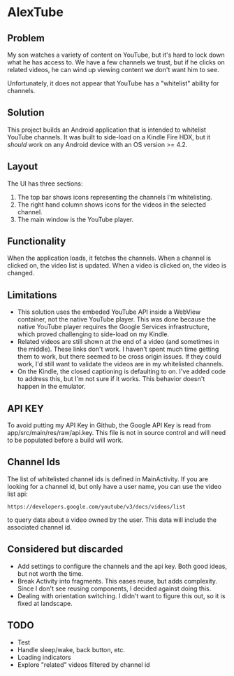 AlexTube
========

## Problem

My son watches a variety of content on YouTube, but it's hard to lock down what he has access to.
We have a few channels we trust, but if he clicks on related videos, he can wind up viewing content
we don't want him to see.

Unfortunately, it does not appear that YouTube has a "whitelist" ability for channels. 

## Solution

This project builds an Android application that is intended to whitelist YouTube channels.  It was
built to side-load on a Kindle Fire HDX, but it *should* work on any Android device with an OS 
version >= 4.2.

## Layout

The UI has three sections:

1. The top bar shows icons representing the channels I'm whitelisting.
2. The right hand column shows icons for the videos in the selected channel.
3. The main window is the YouTube player.

## Functionality

When the application loads, it fetches the channels.  When a channel is clicked on, the video list
is updated.  When a video is clicked on, the video is changed.

## Limitations

* This solution uses the embeded YouTube API inside a WebView container, not the native YouTube 
player.  This was done because the native YouTube player requires the Google Services infrastructure,
which proved challenging to side-load on my Kindle.
* Related videos are still shown at the end of a video (and sometimes in the middle).  These links 
don't work.  I haven't spent much time getting them to work, but there seemed to be cross origin
issues.  If they could work, I'd still want to validate the videos are in my whitelisted channels.
* On the Kindle, the closed captioning is defaulting to on.  I've added code to address this, but 
I'm not sure if it works.  This behavior doesn't happen in the emulator.

## API KEY

To avoid putting my API Key in Github, the Google API Key is read from app/src/main/res/raw/api.key.
This file is not in source control and will need to be populated before a build will work.

## Channel Ids

The list of whitelisted channel ids is defined in MainActivity.  If you are looking for a channel
id, but only have a user name, you can use the video list api:

    https://developers.google.com/youtube/v3/docs/videos/list

to query data about a video owned by the user.  This data will include the associated channel id.

## Considered but discarded

* Add settings to configure the channels and the api key.  Both good ideas, but not worth the time.
* Break Activity into fragments.  This eases reuse, but adds complexity.  Since I don't see 
reusing components, I decided against doing this.
* Dealing with orientation switching.  I didn't want to figure this out, so it is fixed at
landscape.

## TODO

* Test
* Handle sleep/wake, back button, etc.
* Loading indicators
* Explore "related" videos filtered by channel id

    

